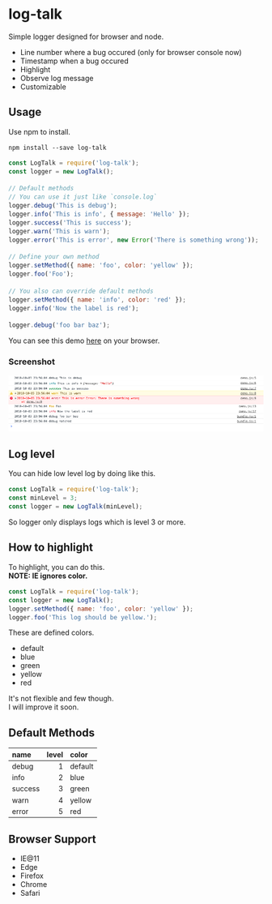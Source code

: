 # log-talk

Simple logger designed for browser and node.

- Line number where a bug occured (only for browser console now)
- Timestamp when a bug occured
- Highlight
- Observe log message
- Customizable

## Usage

Use npm to install.
```
npm install --save log-talk
```

```JavaScript
const LogTalk = require('log-talk');
const logger = new LogTalk();

// Default methods
// You can use it just like `console.log`
logger.debug('This is debug');
logger.info('This is info', { message: 'Hello' });
logger.success('This is success');
logger.warn('This is warn');
logger.error('This is error', new Error('There is something wrong'));

// Define your own method
logger.setMethod({ name: 'foo', color: 'yellow' });
logger.foo('Foo');

// You also can override default methods
logger.setMethod({ name: 'info', color: 'red' });
logger.info('Now the label is red');

logger.debug('foo bar baz');
```

You can see this demo [here](https://rikuson.github.io/log-talk/) on your browser.

### Screenshot

![screenshot](./docs/screenshot.png)

## Log level

You can hide low level log by doing like this.

```JavaScript
const LogTalk = require('log-talk');
const minLevel = 3;
const logger = new LogTalk(minLevel);
```

So logger only displays logs which is level 3 or more.

## How to highlight

To highlight, you can do this.  
**NOTE: IE ignores color.**

```JavaScript
const LogTalk = require('log-talk');
const logger = new LogTalk();
logger.setMethod({ name: 'foo', color: 'yellow' });
logger.foo('This log should be yellow.');
```

These are defined colors.
- default
- blue
- green
- yellow
- red

It's not flexible and few though.  
I will improve it soon.

## Default Methods

| name    | level | color   |
|:--------|------:|:--------|
| debug   |     1 | default | 
| info    |     2 | blue    | 
| success |     3 | green   | 
| warn    |     4 | yellow  | 
| error   |     5 | red     | 

## Browser Support

- IE@11
- Edge
- Firefox
- Chrome
- Safari

